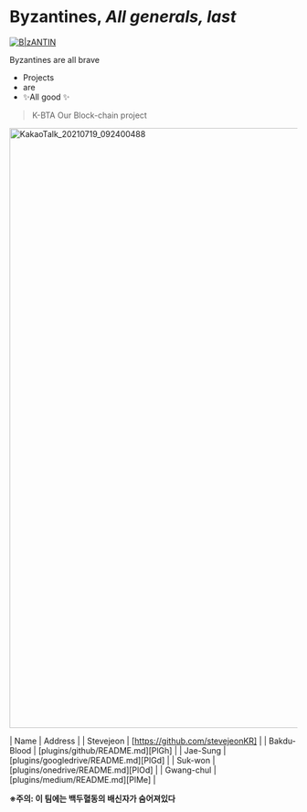 # Byzantines, _All generals, last_

[![B|zANTIN](https://cdn.one.org/us/wp-content/uploads/2017/06/13105521/15-generals-640x400.png)](https://cldup.com/dTxpPi9lDf.thumb.png)


Byzantines are all brave

- Projects
- are
- ✨All good ✨


> K-BTA 
> Our Block-chain project


<img width="1051" alt="KakaoTalk_20210719_092400488" src="https://user-images.githubusercontent.com/71119800/127437487-cc34fae1-8ad1-4e97-aae3-4dd1437c0984.png">


| Name | Address |
| Stevejeon | [https://github.com/stevejeonKR] |
| Bakdu-Blood | [plugins/github/README.md][PlGh] |
| Jae-Sung | [plugins/googledrive/README.md][PlGd] |
| Suk-won | [plugins/onedrive/README.md][PlOd] |
| Gwang-chul | [plugins/medium/README.md][PlMe] |

**※주의: 이 팀에는 백두혈동의 배신자가 숨어져있다**
